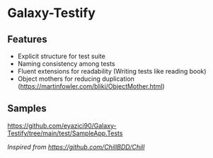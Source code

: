 

# Galaxy-Testify

## Features

 - Explicit structure for test suite
 - Naming consistency among tests
 - Fluent extensions for readability (Writing tests like reading book)
 - Object mothers for reducing duplication (https://martinfowler.com/bliki/ObjectMother.html)


## Samples
https://github.com/eyazici90/Galaxy-Testify/tree/main/test/SampleApp.Tests

*Inspired from https://github.com/ChillBDD/Chill*
